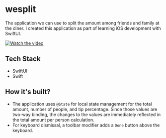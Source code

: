 # wesplit

The application we can use to split the amount among friends and family at the diner. I created this application as part of learning iOS development with SwiftUI.

[![Watch the video](https://img.youtube.com/vi/B6sMrwNtnKQ/hqdefault.jpg)](https://www.youtube.com/embed/B6sMrwNtnKQ)

## Tech Stack

- SwiftUI
- Swift

## How it's built?

- The application uses `@State` for local state management for the total amount, number of people, and tip percentage. Since those values are two-way binding, the changes to the values are immediately reflected in the total amount per person calculation.
- For keyboard dismissal, a toolbar modifier adds a `Done` button above the keyboard.

